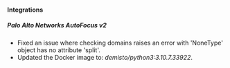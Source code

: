 
#### Integrations
##### Palo Alto Networks AutoFocus v2
- Fixed an issue where checking domains raises an error with 'NoneType' object has no attribute 'split'.
- Updated the Docker image to: *demisto/python3:3.10.7.33922*.
